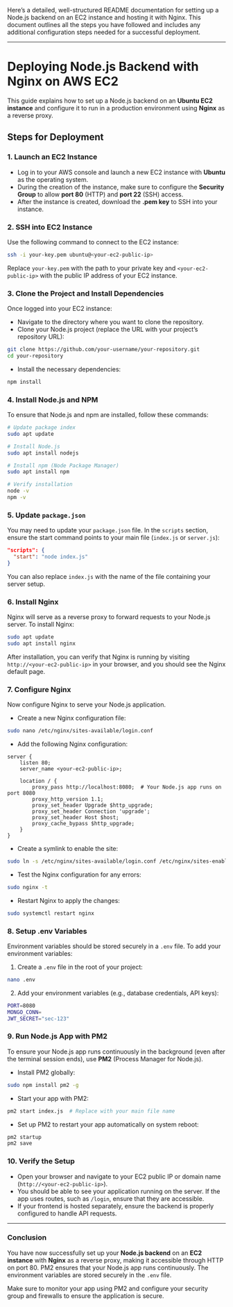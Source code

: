 Here’s a detailed, well-structured README documentation for setting up a Node.js backend on an EC2 instance and hosting it with Nginx. This document outlines all the steps you have followed and includes any additional configuration steps needed for a successful deployment.

---

# **Deploying Node.js Backend with Nginx on AWS EC2**

This guide explains how to set up a Node.js backend on an **Ubuntu EC2 instance** and configure it to run in a production environment using **Nginx** as a reverse proxy.

## **Steps for Deployment**

### 1. **Launch an EC2 Instance**

- Log in to your AWS console and launch a new EC2 instance with **Ubuntu** as the operating system.
- During the creation of the instance, make sure to configure the **Security Group** to allow **port 80** (HTTP) and **port 22** (SSH) access.
- After the instance is created, download the **.pem key** to SSH into your instance.

### 2. **SSH into EC2 Instance**

Use the following command to connect to the EC2 instance:

```bash
ssh -i your-key.pem ubuntu@<your-ec2-public-ip>
```

Replace `your-key.pem` with the path to your private key and `<your-ec2-public-ip>` with the public IP address of your EC2 instance.

### 3. **Clone the Project and Install Dependencies**

Once logged into your EC2 instance:

- Navigate to the directory where you want to clone the repository.
- Clone your Node.js project (replace the URL with your project’s repository URL):

```bash
git clone https://github.com/your-username/your-repository.git
cd your-repository
```

- Install the necessary dependencies:

```bash
npm install
```

### 4. **Install Node.js and NPM**

To ensure that Node.js and npm are installed, follow these commands:

```bash
# Update package index
sudo apt update

# Install Node.js
sudo apt install nodejs

# Install npm (Node Package Manager)
sudo apt install npm

# Verify installation
node -v
npm -v
```

### 5. **Update `package.json`**

You may need to update your `package.json` file. In the `scripts` section, ensure the start command points to your main file (`index.js` or `server.js`):

```json
"scripts": {
  "start": "node index.js"
}
```

You can also replace `index.js` with the name of the file containing your server setup.

### 6. **Install Nginx**

Nginx will serve as a reverse proxy to forward requests to your Node.js server. To install Nginx:

```bash
sudo apt update
sudo apt install nginx
```

After installation, you can verify that Nginx is running by visiting `http://<your-ec2-public-ip>` in your browser, and you should see the Nginx default page.

### 7. **Configure Nginx**

Now configure Nginx to serve your Node.js application.

- Create a new Nginx configuration file:

```bash
sudo nano /etc/nginx/sites-available/login.conf
```

- Add the following Nginx configuration:

```nginx
server {
    listen 80;
    server_name <your-ec2-public-ip>;

    location / {
        proxy_pass http://localhost:8080;  # Your Node.js app runs on port 8080
        proxy_http_version 1.1;
        proxy_set_header Upgrade $http_upgrade;
        proxy_set_header Connection 'upgrade';
        proxy_set_header Host $host;
        proxy_cache_bypass $http_upgrade;
    }
}
```

- Create a symlink to enable the site:

```bash
sudo ln -s /etc/nginx/sites-available/login.conf /etc/nginx/sites-enabled/
```

- Test the Nginx configuration for any errors:

```bash
sudo nginx -t
```

- Restart Nginx to apply the changes:

```bash
sudo systemctl restart nginx
```

### 8. **Setup .env Variables**

Environment variables should be stored securely in a `.env` file. To add your environment variables:

1. Create a `.env` file in the root of your project:

```bash
nano .env
```

2. Add your environment variables (e.g., database credentials, API keys):

```bash
PORT=8080
MONGO_CONN=
JWT_SECRET="sec-123"
```



### 9. **Run Node.js App with PM2**

To ensure your Node.js app runs continuously in the background (even after the terminal session ends), use **PM2** (Process Manager for Node.js).

- Install PM2 globally:

```bash
sudo npm install pm2 -g
```

- Start your app with PM2:

```bash
pm2 start index.js  # Replace with your main file name
```

- Set up PM2 to restart your app automatically on system reboot:

```bash
pm2 startup
pm2 save
```

### 10. **Verify the Setup**

- Open your browser and navigate to your EC2 public IP or domain name (`http://<your-ec2-public-ip>`).
- You should be able to see your application running on the server. If the app uses routes, such as `/login`, ensure that they are accessible.
- If your frontend is hosted separately, ensure the backend is properly configured to handle API requests.

---

### **Conclusion**

You have now successfully set up your **Node.js backend** on an **EC2 instance** with **Nginx** as a reverse proxy, making it accessible through HTTP on port 80. PM2 ensures that your Node.js app runs continuously. The environment variables are stored securely in the `.env` file.

Make sure to monitor your app using PM2 and configure your security group and firewalls to ensure the application is secure.

